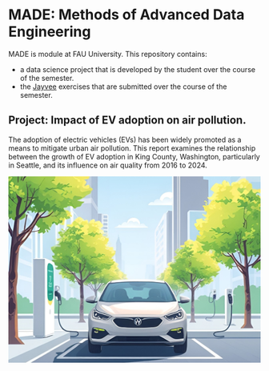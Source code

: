 # MADE: Methods of Advanced Data Engineering

MADE is module at FAU University.
This repository contains:
-  a data science project that is developed by the student over the course of the semester.
-  the [Jayvee](https://jvalue.github.io/jayvee/) exercises that are submitted over the course of the semester.


## Project: Impact of EV adoption on air pollution.

The adoption of electric vehicles (EVs) has been widely promoted as a means to mitigate urban air pollution. This report examines the relationship between the growth of EV adoption in King County, Washington, particularly in Seattle, and its influence on air quality from 2016 to 2024.


![EV AI generated](project/EV.jpg)

